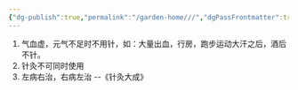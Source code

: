 ```yaml
---
{"dg-publish":true,"permalink":"/garden-home///","dgPassFrontmatter":true}
---
```


1. 气血虚，元气不足时不用针，如：大量出血，行房，跑步运动大汗之后，酒后不针。
2. 针灸不可同时使用
3. 左病右治，右病左治 --《针灸大成》